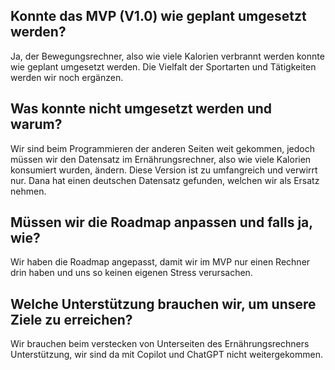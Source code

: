 ## Konnte das MVP (V1.0) wie geplant umgesetzt werden?
Ja, der Bewegungsrechner, also wie viele Kalorien verbrannt werden konnte wie geplant umgesetzt werden. Die Vielfalt der Sportarten und Tätigkeiten werden wir noch ergänzen.
 ## Was konnte nicht umgesetzt werden und warum?
Wir sind beim Programmieren der anderen Seiten weit gekommen, jedoch müssen wir den Datensatz im Ernährungsrechner, also wie viele Kalorien konsumiert wurden, ändern. Diese Version ist zu umfangreich und verwirrt nur. Dana hat einen deutschen Datensatz gefunden, welchen wir als Ersatz nehmen.
 ## Müssen wir die Roadmap anpassen und falls ja, wie?
Wir haben die Roadmap angepasst, damit wir im MVP nur einen Rechner drin haben und uns so keinen eigenen Stress verursachen.
 ## Welche Unterstützung brauchen wir, um unsere Ziele zu erreichen?
 Wir brauchen beim verstecken von Unterseiten des Ernährungsrechners Unterstützung, wir sind da mit Copilot und ChatGPT nicht weitergekommen.